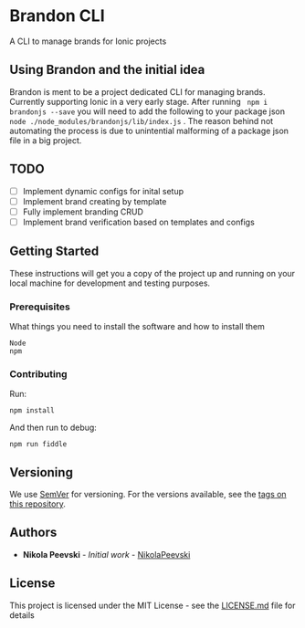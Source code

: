 # Brandon CLI

A CLI to manage brands for Ionic projects

## Using Brandon and the initial idea
Brandon is ment to be a project dedicated CLI for managing brands. Currently supporting Ionic in a very early stage.
After running ``` npm i brandonjs --save``` you will need to add the following to your package json
``` node ./node_modules/brandonjs/lib/index.js``` . The reason behind not automating the process is due to unintential malforming of a package json file in a big project.

## TODO

- [ ] Implement dynamic configs for inital setup
- [ ] Implement brand creating by template
- [ ] Fully implement branding CRUD
- [ ] Implement brand verification based on templates and configs

## Getting Started

These instructions will get you a copy of the project up and running on your local machine for development and testing purposes.

### Prerequisites

What things you need to install the software and how to install them

```
Node
npm
```

### Contributing

Run:
```
npm install
```
And then run to debug:
```
npm run fiddle
```

## Versioning

We use [SemVer](http://semver.org/) for versioning. For the versions available, see the [tags on this repository](https://github.com/your/project/tags). 

## Authors

* **Nikola Peevski** - *Initial work* - [NikolaPeevski](https://github.com/NikolaPeevski)

## License

This project is licensed under the MIT License - see the [LICENSE.md](LICENSE.md) file for details